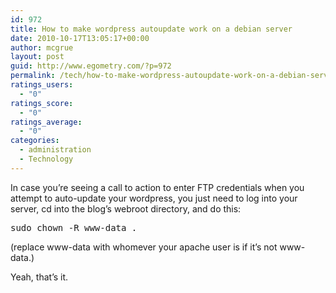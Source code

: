 ```yaml
---
id: 972
title: How to make wordpress autoupdate work on a debian server
date: 2010-10-17T13:05:17+00:00
author: mcgrue
layout: post
guid: http://www.egometry.com/?p=972
permalink: /tech/how-to-make-wordpress-autoupdate-work-on-a-debian-server/
ratings_users:
  - "0"
ratings_score:
  - "0"
ratings_average:
  - "0"
categories:
  - administration
  - Technology
---
```

In case you&#8217;re seeing a call to action to enter FTP credentials when you attempt to auto-update your wordpress, you just need to log into your server, cd into the blog&#8217;s webroot directory, and do this:

<pre>sudo chown -R www-data .</pre>

(replace www-data with whomever your apache user is if it&#8217;s not www-data.)

Yeah, that&#8217;s it.